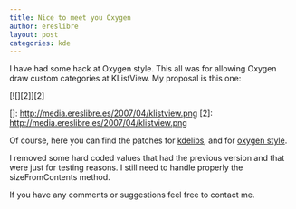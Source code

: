 ```yaml
---
title: Nice to meet you Oxygen
author: ereslibre
layout: post
categories: kde
---
```

I have had some hack at Oxygen style. This all was for allowing Oxygen draw custom categories at KListView. My proposal is this one:

[![][2]][2]

 []: http://media.ereslibre.es/2007/04/klistview.png
 [2]: http://media.ereslibre.es/2007/04/klistview.png

Of course, here you can find the patches for [kdelibs][3], and for [oxygen style][4].

 [3]: http://media.ereslibre.es/2007/04/kdelibs1.diff
 [4]: http://media.ereslibre.es/2007/04/oxygen.diff

I removed some hard coded values that had the previous version and that were just for testing reasons. I still need to handle properly the sizeFromContents method.

If you have any comments or suggestions feel free to contact me.
